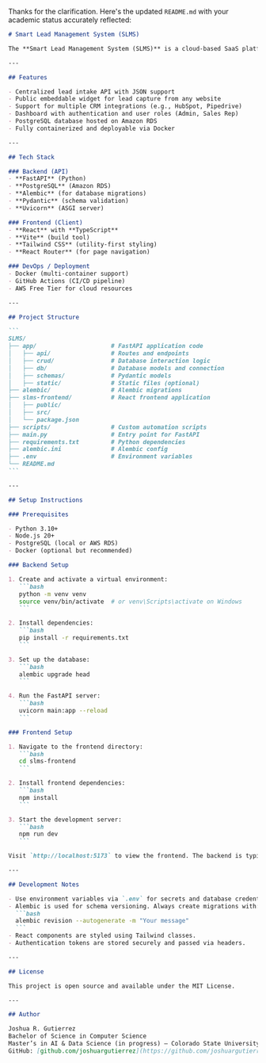 Thanks for the clarification. Here's the updated `README.md` with your academic status accurately reflected:

````markdown
# Smart Lead Management System (SLMS)

The **Smart Lead Management System (SLMS)** is a cloud-based SaaS platform designed to streamline the intake, distribution, and tracking of sales leads across organizations. It features a FastAPI backend and a React-based frontend with Tailwind CSS styling. SLMS supports CRM integration, embedded lead capture, and customizable dashboards.

---

## Features

- Centralized lead intake API with JSON support
- Public embeddable widget for lead capture from any website
- Support for multiple CRM integrations (e.g., HubSpot, Pipedrive)
- Dashboard with authentication and user roles (Admin, Sales Rep)
- PostgreSQL database hosted on Amazon RDS
- Fully containerized and deployable via Docker

---

## Tech Stack

### Backend (API)
- **FastAPI** (Python)
- **PostgreSQL** (Amazon RDS)
- **Alembic** (for database migrations)
- **Pydantic** (schema validation)
- **Uvicorn** (ASGI server)

### Frontend (Client)
- **React** with **TypeScript**
- **Vite** (build tool)
- **Tailwind CSS** (utility-first styling)
- **React Router** (for page navigation)

### DevOps / Deployment
- Docker (multi-container support)
- GitHub Actions (CI/CD pipeline)
- AWS Free Tier for cloud resources

---

## Project Structure

```
SLMS/
├── app/                     # FastAPI application code
│   ├── api/                 # Routes and endpoints
│   ├── crud/                # Database interaction logic
│   ├── db/                  # Database models and connection
│   ├── schemas/             # Pydantic models
│   ├── static/              # Static files (optional)
├── alembic/                 # Alembic migrations
├── slms-frontend/           # React frontend application
│   ├── public/
│   ├── src/
│   └── package.json
├── scripts/                 # Custom automation scripts
├── main.py                  # Entry point for FastAPI
├── requirements.txt         # Python dependencies
├── alembic.ini              # Alembic config
├── .env                     # Environment variables
└── README.md
```

---

## Setup Instructions

### Prerequisites

- Python 3.10+
- Node.js 20+
- PostgreSQL (local or AWS RDS)
- Docker (optional but recommended)

### Backend Setup

1. Create and activate a virtual environment:
   ```bash
   python -m venv venv
   source venv/bin/activate  # or venv\Scripts\activate on Windows
   ```

2. Install dependencies:
   ```bash
   pip install -r requirements.txt
   ```

3. Set up the database:
   ```bash
   alembic upgrade head
   ```

4. Run the FastAPI server:
   ```bash
   uvicorn main:app --reload
   ```

### Frontend Setup

1. Navigate to the frontend directory:
   ```bash
   cd slms-frontend
   ```

2. Install frontend dependencies:
   ```bash
   npm install
   ```

3. Start the development server:
   ```bash
   npm run dev
   ```

Visit `http://localhost:5173` to view the frontend. The backend is typically available at `http://127.0.0.1:8000`.

---

## Development Notes

- Use environment variables via `.env` for secrets and database credentials.
- Alembic is used for schema versioning. Always create migrations with:
  ```bash
  alembic revision --autogenerate -m "Your message"
  ```
- React components are styled using Tailwind classes.
- Authentication tokens are stored securely and passed via headers.

---

## License

This project is open source and available under the MIT License.

---

## Author

Joshua R. Gutierrez  
Bachelor of Science in Computer Science  
Master’s in AI & Data Science (in progress) – Colorado State University Global  
GitHub: [github.com/joshuargutierrez](https://github.com/joshuargutierrez)
````
